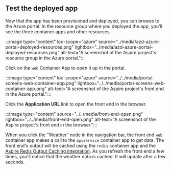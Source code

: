 ## Test the deployed app

Now that the app has been provisioned and deployed, you can browse to the Azure portal. In the resource group where you deployed the app, you'll see the three container apps and other resources.

:::image type="content" loc-scope="azure" source="../media/azd-azure-portal-deployed-resources.png" lightbox="../media/azd-azure-portal-deployed-resources.png" alt-text="A screenshot of the Aspire project's resource group in the Azure portal.":::

Click on the `web` Container App to open it up in the portal.

:::image type="content" loc-scope="azure" source="../../media/portal-screens-web-container-app.png" lightbox="../../media/portal-screens-web-container-app.png" alt-text="A screenshot of the Aspire project's front end in the Azure portal.":::

Click the **Application URL** link to open the front end in the browser.

:::image type="content" source="../../media/front-end-open.png" lightbox="../../media/front-end-open.png" alt-text="A screenshot of the Aspire project's front end in the browser.":::

When you click the "Weather" node in the navigation bar, the front end `web` container app makes a call to the `apiservice` container app to get data. The front end's output will be cached using the `redis` container app and the [Aspire Redis Output Caching integration](../../caching/stackexchange-redis-output-caching-integration.md). As you refresh the front end a few times, you'll notice that the weather data is cached. It will update after a few seconds.
